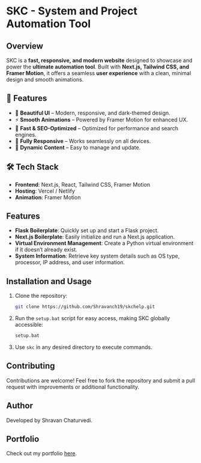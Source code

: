 # SKC - System and Project Automation Tool

## Overview

SKC is a **fast, responsive, and modern website** designed to showcase and power the **ultimate automation tool**. Built with **Next.js, Tailwind CSS, and Framer Motion**, it offers a seamless **user experience** with a clean, minimal design and smooth animations.

## 🌟 Features
- 🎨 **Beautiful UI** – Modern, responsive, and dark-themed design.
- ⚡ **Smooth Animations** – Powered by Framer Motion for enhanced UX.
- 🚀 **Fast & SEO-Optimized** – Optimized for performance and search engines.
- 📱 **Fully Responsive** – Works seamlessly on all devices.
- 🔧 **Dynamic Content** – Easy to manage and update.

## 🛠️ Tech Stack
- **Frontend**: Next.js, React, Tailwind CSS, Framer Motion
- **Hosting**: Vercel / Netlify
- **Animation**: Framer Motion

## Features
- **Flask Boilerplate**: Quickly set up and start a Flask project.
- **Next.js Boilerplate**: Easily initialize and run a Next.js application.
- **Virtual Environment Management**: Create a Python virtual environment if it doesn’t already exist.
- **System Information**: Retrieve key system details such as OS type, processor, IP address, and user information.

## Installation and Usage
1. Clone the repository:
   ```sh
   git clone https://github.com/Shravanch19/skchelp.git
   ```
2. Run the `setup.bat` script for easy access, making SKC globally accessible:
   ```sh
   setup.bat
   ```
3. Use `skc` in any desired directory to execute commands.


## Contributing
Contributions are welcome! Feel free to fork the repository and submit a pull request with improvements or additional functionality.


## Author
Developed by Shravan Chaturvedi.

## Portfolio
Check out my portfolio [here](https://portfolio-shravan-s-projects-f0f07f2c.vercel.app/).

